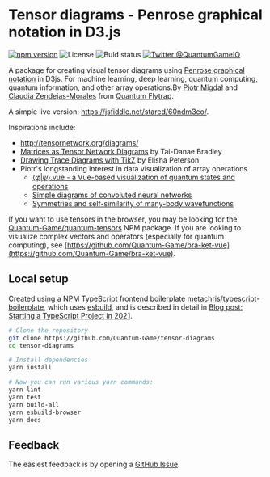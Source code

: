 # Tensor diagrams - Penrose graphical notation in D3.js

[![npm version](https://badge.fury.io/js/tensor-diagrams.svg)](https://badge.fury.io/js/tensor-diagrams)
![License](https://img.shields.io/npm/l/tensor-diagrams)
![Buld status](https://github.com/Quantum-Game/tensor-diagrams/actions/workflows/lint-and-test.yml/badge.svg)
[![Twitter @QuantumGameIO](https://img.shields.io/twitter/follow/QuantumGameIO)](https://twitter.com/quantumgameio)

A package for creating visual tensor diagrams using [Penrose graphical notation](https://en.wikipedia.org/wiki/Penrose_graphical_notation) in D3js. For machine learning, deep learning, quantum computing, quantum information, and other array operations.By [Piotr Migdał](https://p.migdal.pl/) and [Claudia Zendejas-Morales](https://claudiazm.xyz/) from [Quantum Flytrap](https://quantumflytrap.com/).  

A simple live version: https://jsfiddle.net/stared/60ndm3co/.

Inspirations include:

* http://tensornetwork.org/diagrams/
* [Matrices as Tensor Network Diagrams](https://www.math3ma.com/blog/matrices-as-tensor-network-diagrams) by Tai-Danae Bradley
* [Drawing Trace Diagrams with TikZ](http://elishapeterson.wikidot.com/tikz:diagrams) by Elisha Peterson
* Piotr's longstanding interest in data visualization of array operations
  * [⟨𝜑|𝜓⟩.vue - a Vue-based visualization of quantum states and operations](https://github.com/Quantum-Game/bra-ket-vue)
  * [Simple diagrams of convoluted neural networks](https://p.migdal.pl/2018/09/15/simple-diagrams-deep-learning.html)
  * [Symmetries and self-similarity of many-body wavefunctions](https://arxiv.org/abs/1412.6796)

If you want to use tensors in the browser, you may be looking for the [Quantum-Game/quantum-tensors](https://github.com/Quantum-Game/quantum-tensors) NPM package. If you are looking to visualize complex vectors and operators (especially for quantum computing), see [https://github.com/Quantum-Game/bra-ket-vue](https://github.com/Quantum-Game/bra-ket-vue).

## Local setup

Created using a NPM TypeScript frontend boilerplate [metachris/typescript-boilerplate](https://github.com/metachris/typescript-boilerplate/), which uses [esbuild](https://esbuild.github.io/), and is described in detail in [Blog post: Starting a TypeScript Project in 2021](https://www.metachris.com/2021/03/bootstrapping-a-typescript-node.js-project/).

```bash
# Clone the repository
git clone https://github.com/Quantum-Game/tensor-diagrams
cd tensor-diagrams

# Install dependencies
yarn install

# Now you can run various yarn commands:
yarn lint
yarn test
yarn build-all
yarn esbuild-browser
yarn docs
```


## Feedback

The easiest feedback is by opening a [GitHub Issue](https://github.com/Quantum-Game/tensor-diagrams/issues).
